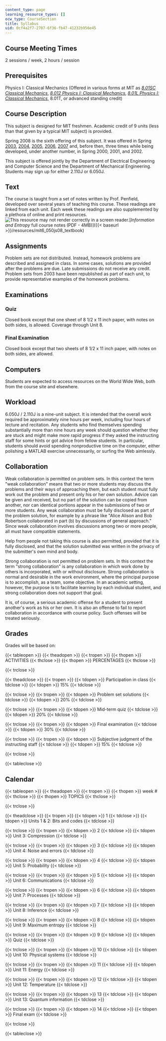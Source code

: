 ```yaml
---
content_type: page
learning_resource_types: []
ocw_type: CourseSection
title: Syllabus
uid: 0cf4a2f7-2707-6f36-fb47-41232b956e45
---
```


Course Meeting Times
--------------------

2 sessions / week, 2 hours / session

Prerequisites
-------------

Physics I: Classical Mechanics (Offered in various forms at MIT as _[8.01SC Classical Mechanics](/courses/8-01sc-classical-mechanics-fall-2016/)_, [_8.012 Physics I: Classical Mechanics_](/courses/8-012-physics-i-classical-mechanics-fall-2008), [_8.01L Physics I: Classical Mechanics_](/courses/8-01l-physics-i-classical-mechanics-fall-2005), 8.01T, or advanced standing credit)

Course Description
------------------

This subject is designed for MIT freshmen. Academic credit of 9 units (less than that given by a typical MIT subject) is provided.

Spring 2008 is the sixth offering of this subject. It was offered in Spring [2003](https://mtlsites.mit.edu/Courses/6.050/2003/index.html), [2004](https://mtlsites.mit.edu/Courses/6.050/2004/index.html), [2005](https://mtlsites.mit.edu/Courses/6.050/2005/index.html), [2006](https://mtlsites.mit.edu/Courses/6.050/2006/index.html), [2007](https://mtlsites.mit.edu/Courses/6.050/2007/index.html) and, before then, three times while being developed, under another number, in Spring 2000, 2001, and 2002.

This subject is offered jointly by the Department of Electrical Engineering and Computer Science and the Department of Mechanical Engineering. Students may sign up for either 2.110J or 6.050J.

Text
----

The course is taught from a set of notes written by Prof. Penfield, developed over several years of teaching this course. These readings are linked from each unit. Each week these readings are also supplemented by a plethora of online and print resources. ![This resource may not render correctly in a screen reader.](/images/inacessible.gif)[_Information and Entropy_ full course notes (PDF - 4MB)]({{< baseurl >}}/resources/mit6_050js08_textbook)

Assignments
-----------

Problem sets are not distributed. Instead, homework problems are described and assigned in class. In some cases, solutions are provided after the problems are due. Late submissions do not receive any credit. Problem sets from 2003 have been republished as part of each unit, to provide representative examples of the homework problems.

Examinations
------------

### Quiz

Closed book except that one sheet of 8 1/2 x 11 inch paper, with notes on both sides, is allowed. Coverage through Unit 8.

### Final Examination

Closed book except that two sheets of 8 1/2 x 11 inch paper, with notes on both sides, are allowed.

Computers
---------

Students are expected to access resources on the World Wide Web, both from the course site and elsewhere.

Workload
--------

6.050J / 2.110J is a nine-unit subject. It is intended that the overall work required be approximately nine hours per week, including four hours of lecture and recitation. Any students who find themselves spending substantially more than nine hours any week should question whether they are stuck and might make more rapid progress if they asked the instructing staff for some hints or got advice from fellow students. In particular, students should avoid spending nonproductive time on the computer, either polishing a MATLAB exercise unnecessarily, or surfing the Web aimlessly.

Collaboration
-------------

Weak collaboration is permitted on problem sets. In this context the term "weak collaboration" means that two or more students may discuss the problems and their ways of approaching them, but each student must fully work out the problem and present only his or her own solution. Advice can be given and received, but no part of the solution can be copied from another, nor can identical portions appear in the submissions of two or more students. Any weak collaboration must be fully disclosed as part of the problem solution, for example by a phrase like "Alice Alison and Bob Robertson collaborated in part (b) by discussions of general approach." Since weak collaboration involves discussions among two or more people, all must have compatible statements.

Help from people not taking this course is also permitted, provided that it is fully disclosed, and that the solution submitted was written in the privacy of the submitter's own mind and body.

Strong collaboration is not permitted on problem sets. In this context the term "strong collaboration" is any collaboration in which work done by others is incorporated, with or without disclosure. Strong collaboration is normal and desirable in the work environment, where the principal purpose is to accomplish, as a team, some objective. In an academic setting, however, the purpose is to facilitate learning by each individual student, and strong collaboration does not support that goal.

It is, of course, a serious academic offense for a student to present another's work as his or her own. It is also an offense to fail to report collaboration in accordance with course policy. Such offenses will be treated seriously.

Grades
------

Grades will be based on:

{{< tableopen >}}
{{< theadopen >}}
{{< tropen >}}
{{< thopen >}}
ACTIVITIES
{{< thclose >}}
{{< thopen >}}
PERCENTAGES
{{< thclose >}}

{{< trclose >}}

{{< theadclose >}}
{{< tropen >}}
{{< tdopen >}}
Participation in class
{{< tdclose >}}
{{< tdopen >}}
15%
{{< tdclose >}}

{{< trclose >}}
{{< tropen >}}
{{< tdopen >}}
Problem set solutions
{{< tdclose >}}
{{< tdopen >}}
20%
{{< tdclose >}}

{{< trclose >}}
{{< tropen >}}
{{< tdopen >}}
Mid-term quiz
{{< tdclose >}}
{{< tdopen >}}
20%
{{< tdclose >}}

{{< trclose >}}
{{< tropen >}}
{{< tdopen >}}
Final examination
{{< tdclose >}}
{{< tdopen >}}
30%
{{< tdclose >}}

{{< trclose >}}
{{< tropen >}}
{{< tdopen >}}
Subjective judgment of the instructing staff
{{< tdclose >}}
{{< tdopen >}}
15%
{{< tdclose >}}

{{< trclose >}}

{{< tableclose >}}

Calendar
--------

{{< tableopen >}}
{{< theadopen >}}
{{< tropen >}}
{{< thopen >}}
week #
{{< thclose >}}
{{< thopen >}}
TOPICS
{{< thclose >}}

{{< trclose >}}

{{< theadclose >}}
{{< tropen >}}
{{< tdopen >}}
1
{{< tdclose >}}
{{< tdopen >}}
Units 1 & 2: Bits and codes
{{< tdclose >}}

{{< trclose >}}
{{< tropen >}}
{{< tdopen >}}
2
{{< tdclose >}}
{{< tdopen >}}
Unit 3: Compression
{{< tdclose >}}

{{< trclose >}}
{{< tropen >}}
{{< tdopen >}}
3
{{< tdclose >}}
{{< tdopen >}}
Unit 4: Noise and errors
{{< tdclose >}}

{{< trclose >}}
{{< tropen >}}
{{< tdopen >}}
4
{{< tdclose >}}
{{< tdopen >}}
Unit 5: Probability
{{< tdclose >}}

{{< trclose >}}
{{< tropen >}}
{{< tdopen >}}
5
{{< tdclose >}}
{{< tdopen >}}
Unit 6: Communications
{{< tdclose >}}

{{< trclose >}}
{{< tropen >}}
{{< tdopen >}}
6
{{< tdclose >}}
{{< tdopen >}}
Unit 7: Processes
{{< tdclose >}}

{{< trclose >}}
{{< tropen >}}
{{< tdopen >}}
7
{{< tdclose >}}
{{< tdopen >}}
Unit 8: Inference
{{< tdclose >}}

{{< trclose >}}
{{< tropen >}}
{{< tdopen >}}
8
{{< tdclose >}}
{{< tdopen >}}
Unit 9: Maximum entropy
{{< tdclose >}}

{{< trclose >}}
{{< tropen >}}
{{< tdopen >}}
9
{{< tdclose >}}
{{< tdopen >}}
Quiz
{{< tdclose >}}

{{< trclose >}}
{{< tropen >}}
{{< tdopen >}}
10
{{< tdclose >}}
{{< tdopen >}}
Unit 10: Physical systems
{{< tdclose >}}

{{< trclose >}}
{{< tropen >}}
{{< tdopen >}}
11
{{< tdclose >}}
{{< tdopen >}}
Unit 11: Energy
{{< tdclose >}}

{{< trclose >}}
{{< tropen >}}
{{< tdopen >}}
12
{{< tdclose >}}
{{< tdopen >}}
Unit 12: Temperature
{{< tdclose >}}

{{< trclose >}}
{{< tropen >}}
{{< tdopen >}}
13
{{< tdclose >}}
{{< tdopen >}}
Unit 13: Quantum information
{{< tdclose >}}

{{< trclose >}}
{{< tropen >}}
{{< tdopen >}}
14
{{< tdclose >}}
{{< tdopen >}}
Final exam
{{< tdclose >}}

{{< trclose >}}

{{< tableclose >}}